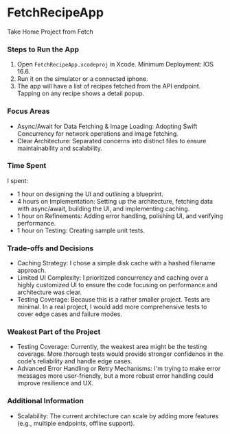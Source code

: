 # FetchRecipeApp
Take Home Project from Fetch

### Steps to Run the App
1. Open `FetchRecipeApp.xcodeproj` in Xcode. Minimum Deployment: IOS 16.6.
2. Run it on the simulator or a connected iphone.
3. The app will have a list of recipes fetched from the API endpoint. Tapping on any recipe shows a detail popup.

### Focus Areas
- Async/Await for Data Fetching & Image Loading: Adopting Swift Concurrency for network operations and image fetching. 
- Clear Architecture: Separated concerns into distinct files to ensure maintainability and scalability.

### Time Spent
I spent:
- 1 hour on designing the UI and outlining a blueprint.
- 4 hours on Implementation: Setting up the architecture, fetching data with async/await, building the UI, and implementing caching.
- 1 hour on Refinements: Adding error handling, polishing UI, and verifying performance.
- 1 hour on Testing: Creating sample unit tests.

### Trade-offs and Decisions
- Caching Strategy: I chose a simple disk cache with a hashed filename approach. 
- Limited UI Complexity: I prioritized concurrency and caching over a highly customized UI to ensure the code focusing on performance and architecture was clear.
- Testing Coverage: Because this is a rather smaller project. Tests are minimal. In a real project, I would add more comprehensive tests to cover edge cases and failure modes.

### Weakest Part of the Project
- Testing Coverage: Currently, the weakest area might be the testing coverage. More thorough tests would provide stronger confidence in the code’s reliability and handle edge cases.
- Advanced Error Handling or Retry Mechanisms: I'm trying to make error messages more user-friendly, but a more robust error handling could improve resilience and UX.

### Additional Information
- Scalability: The current architecture can scale by adding more features (e.g., multiple endpoints, offline support).
